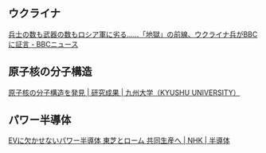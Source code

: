 ## ウクライナ

[兵士の数も武器の数もロシア軍に劣る……「地獄」の前線、ウクライナ兵がBBCに証言 - BBCニュース](https://www.bbc.com/japanese/features-and-analysis-67610878)

## 原子核の分子構造

[原子核の分子構造を発見 | 研究成果 | 九州大学（KYUSHU UNIVERSITY）](https://www.kyushu-u.ac.jp/ja/researches/view/1016/)

## パワー半導体

[EVに欠かせないパワー半導体 東芝とローム 共同生産へ | NHK | 半導体](https://www3.nhk.or.jp/news/html/20231207/k10014281161000.html)
